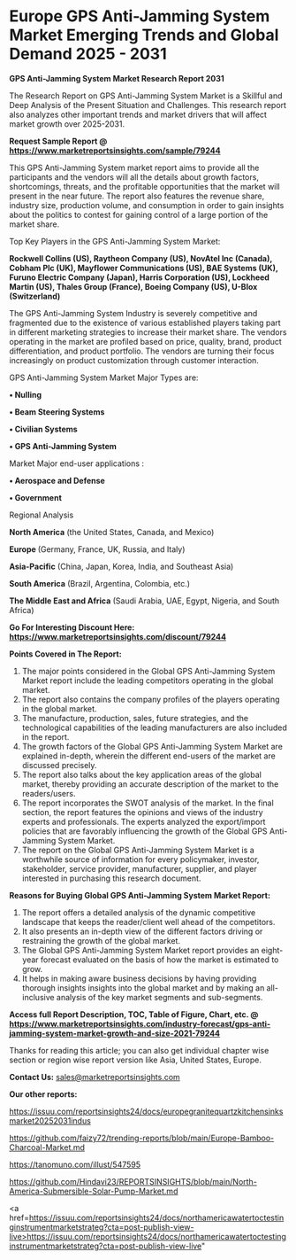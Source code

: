 # Europe GPS Anti-Jamming System Market Emerging Trends and Global Demand 2025 - 2031

<strong>GPS Anti-Jamming System Market Research Report 2031</strong>

The Research Report on GPS Anti-Jamming System Market is a Skillful and Deep Analysis of the Present Situation and Challenges. This research report also analyzes other important trends and market drivers that will affect market growth over 2025-2031.

<strong>Request Sample Report @ <a href=https://www.marketreportsinsights.com/sample/79244>https://www.marketreportsinsights.com/sample/79244</a></strong>

This GPS Anti-Jamming System market report aims to provide all the participants and the vendors will all the details about growth factors, shortcomings, threats, and the profitable opportunities that the market will present in the near future. The report also features the revenue share, industry size, production volume, and consumption in order to gain insights about the politics to contest for gaining control of a large portion of the market share.

Top Key Players in the GPS Anti-Jamming System Market:

<strong>Rockwell Collins (US), Raytheon Company (US), NovAtel Inc (Canada), Cobham Plc (UK), Mayflower Communications (US), BAE Systems (UK), Furuno Electric Company (Japan), Harris Corporation (US), Lockheed Martin (US), Thales Group (France), Boeing Company (US), U-Blox (Switzerland)</strong>

The GPS Anti-Jamming System Industry is severely competitive and fragmented due to the existence of various established players taking part in different marketing strategies to increase their market share. The vendors operating in the market are profiled based on price, quality, brand, product differentiation, and product portfolio. The vendors are turning their focus increasingly on product customization through customer interaction.

GPS Anti-Jamming System Market Major Types are:

<strong>• Nulling

• Beam Steering Systems

• Civilian Systems

• GPS Anti-Jamming System</strong>

Market Major end-user applications :

<strong>• Aerospace and Defense

• Government</strong>

Regional Analysis

</u><strong><b>North America</b></strong> (the United States, Canada, and Mexico)

<strong><b>Europe </b></strong>(Germany, France, UK, Russia, and Italy)

<strong><b>Asia-Pacific</b></strong> (China, Japan, Korea, India, and Southeast Asia)

<strong><b>South America</b></strong> (Brazil, Argentina, Colombia, etc.)

<strong><b>The Middle East and Africa</b></strong> (Saudi Arabia, UAE, Egypt, Nigeria, and South Africa)

<strong>Go For Interesting Discount Here: <a href=https://www.marketreportsinsights.com/discount/79244>https://www.marketreportsinsights.com/discount/79244</a></strong>

<strong>Points Covered in The Report:</strong>
<ol>
  <li>The major points considered in the Global GPS Anti-Jamming System Market report include the leading competitors operating in the global market.</li>
  <li>The report also contains the company profiles of the players operating in the global market.</li>
  <li>The manufacture, production, sales, future strategies, and the technological capabilities of the leading manufacturers are also included in the report.</li>
  <li>The growth factors of the Global GPS Anti-Jamming System Market are explained in-depth, wherein the different end-users of the market are discussed precisely.</li>
  <li>The report also talks about the key application areas of the global market, thereby providing an accurate description of the market to the readers/users.</li>
  <li>The report incorporates the SWOT analysis of the market. In the final section, the report features the opinions and views of the industry experts and professionals. The experts analyzed the export/import policies that are favorably influencing the growth of the Global GPS Anti-Jamming System Market.</li>
  <li>The report on the Global GPS Anti-Jamming System Market is a worthwhile source of information for every policymaker, investor, stakeholder, service provider, manufacturer, supplier, and player interested in purchasing this research document.</li>
</ol>
<strong>Reasons for Buying Global GPS Anti-Jamming System Market Report:</strong>

<ol>
  <li>The report offers a detailed analysis of the dynamic competitive landscape that keeps the reader/client well ahead of the competitors.</li>
  <li>It also presents an in-depth view of the different factors driving or restraining the growth of the global market.</li>
  <li>The Global GPS Anti-Jamming System Market report provides an eight-year forecast evaluated on the basis of how the market is estimated to grow.</li>
  <li>It helps in making aware business decisions by having providing thorough insights insights into the global market and by making an all-inclusive analysis of the key market segments and sub-segments.</li>
</ol>
<strong>Access full Report Description, TOC, Table of Figure, Chart, etc. @ <a href=https://www.marketreportsinsights.com/industry-forecast/gps-anti-jamming-system-market-growth-and-size-2021-79244>https://www.marketreportsinsights.com/industry-forecast/gps-anti-jamming-system-market-growth-and-size-2021-79244</a></strong>


Thanks for reading this article; you can also get individual chapter wise section or region wise report version like Asia, United States, Europe.

<strong>Contact Us:</strong>
sales@marketreportsinsights.com

<strong>Our other reports:</strong>

<a href=https://issuu.com/reportsinsights24/docs/europegranitequartzkitchensinksmarket20252031indus>https://issuu.com/reportsinsights24/docs/europegranitequartzkitchensinksmarket20252031indus</a>

<a href=https://github.com/faizy72/trending-reports/blob/main/Europe-Bamboo-Charcoal-Market.md>https://github.com/faizy72/trending-reports/blob/main/Europe-Bamboo-Charcoal-Market.md</a>

<a href=https://tanomuno.com/illust/547595>https://tanomuno.com/illust/547595</a>

<a href=https://github.com/Hindavi23/REPORTSINSIGHTS/blob/main/North-America-Submersible-Solar-Pump-Market.md>https://github.com/Hindavi23/REPORTSINSIGHTS/blob/main/North-America-Submersible-Solar-Pump-Market.md</a>

<a href=https://issuu.com/reportsinsights24/docs/northamericawatertoctestinginstrumentmarketstrateg?cta=post-publish-view-live>https://issuu.com/reportsinsights24/docs/northamericawatertoctestinginstrumentmarketstrateg?cta=post-publish-view-live</a>"
